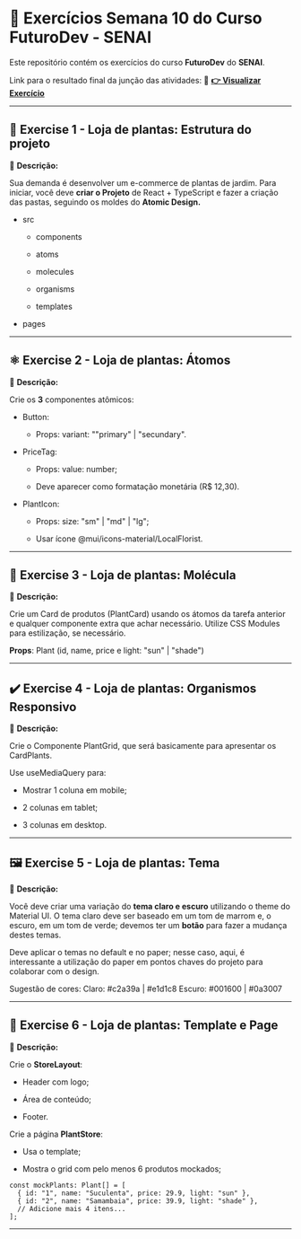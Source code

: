 # 🚀 Exercícios Semana 10 do Curso **FuturoDev** - SENAI

Este repositório contém os exercícios do curso **FuturoDev** do **SENAI**.

Link para o resultado final da junção das atividades:
🔗 **[👉 Visualizar Exercício](https://m1s10.vercel.app/)** 

---

## 📓 **Exercise 1 - Loja de plantas: Estrutura do projeto**
📌 **Descrição:**  

Sua demanda é desenvolver um e-commerce de plantas de jardim. Para iniciar, você deve **criar o Projeto** de React + TypeScript e fazer a criação das pastas, seguindo os moldes do **Atomic Design.**

 

- src

   - components

   - atoms

   - molecules

   - organisms

   - templates

- pages

---

## ⚛️ **Exercise 2 - Loja de plantas: Átomos**
📌 **Descrição:**  

Crie os **3** componentes atômicos:

- Button:

  - Props: variant: ""primary" | "secundary".

- PriceTag:

  - Props: value: number;

  - Deve aparecer como formatação monetária (R$ 12,30).

- PlantIcon:

  - Props: size: "sm" | "md" | "lg";

  - Usar ícone @‌mui/icons-material/LocalFlorist.

---

## 📝 **Exercise 3 - Loja de plantas: Molécula**
📌 **Descrição:**  

Crie um Card de produtos (PlantCard) usando os átomos da tarefa anterior e qualquer componente extra que achar necessário. Utilize CSS Modules para estilização, se necessário.

**Props**: Plant (id, name, price e light: "sun" | "shade")

---

## ✔️ **Exercise 4 - Loja de plantas: Organismos Responsivo**
📌 **Descrição:**  

Crie o Componente PlantGrid, que será basicamente para apresentar os CardPlants.

Use useMediaQuery para:

- Mostrar 1 coluna em mobile;

- 2 colunas em tablet;

- 3 colunas em desktop.

---

## 🖼️ **Exercise 5 - Loja de plantas: Tema**
📌 **Descrição:**  

Você deve criar uma variação do **tema claro e escuro** utilizando o theme do Material UI. O tema claro deve ser baseado em um tom de marrom e, o escuro, em um tom de verde; devemos ter um **botão** para fazer a mudança destes temas.

Deve aplicar o temas no default e no paper; nesse caso, aqui, é interessante a utilização do paper em pontos chaves do projeto para colaborar com o design.

Sugestão de cores:
Claro: #c2a39a | #e1d1c8
Escuro: #001600 | #0a3007

---

## 📎 **Exercise 6 - Loja de plantas: Template e Page**
📌 **Descrição:**  

Crie o **StoreLayout**:

- Header com logo;

- Área de conteúdo;

- Footer.

Crie a página **PlantStore**:

- Usa o template;

- Mostra o grid com pelo menos 6 produtos mockados;
  

```
const mockPlants: Plant[] = [
  { id: "1", name: "Suculenta", price: 29.9, light: "sun" },
  { id: "2", name: "Samambaia", price: 39.9, light: "shade" },
  // Adicione mais 4 itens...
];
```

---
